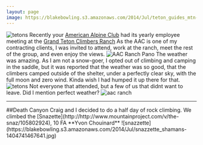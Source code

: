 ```yaml
---
layout: page
image: https://blakebowling.s3.amazonaws.com/2014/Jul/teton_guides_mtn-1404739362383.jpg
---
```




![tetons](https://blakebowling.s3.amazonaws.com/2014/Jul/teton_guides_mtn-1404739362383.jpg)
Recently your [American Alpine Club](http://www.americanalpineclub.org) had its yearly employee meeting at the [Grand Teton Climbers Ranch](http://americanalpineclub.org/p/grand_teton_climbers_ranch)
As the AAC is one of my contracting clients, I was invited to attend, work at the ranch, meet the rest of the group, and even enjoy the views.
![AAC Ranch Pano](https://blakebowling.s3.amazonaws.com/2014/Jul/AAC_ranch_pano-1404739192648.jpg)
The weather was amazing. As I am not a snow-goer, I opted out of climbing and camping in the saddle, but it was reported that the weather was so good, that the climbers camped outside of the shelter, under a perfectly clear sky, with the full moon and zero wind. Kinda wish I had humped it up there for that.
![tetons](https://blakebowling.s3.amazonaws.com/2014/Jul/AAC_tetons_group-1404739240487.jpg)
Not everyone that attended, but a few of us that didnt want to leave.
Did I mention perfect weather?
![aac ranch](https://blakebowling.s3.amazonaws.com/2014/Jul/aac_ranch_cabin-1404742227773.jpg)
<hr>
##Death Canyon
Craig and I decided to do a half day of rock climbing. We climbed the [Snazette](http://http://www.mountainproject.com/v/the-snaz/105802924), 10 FA **Yvon Chouinard**
![snazzette](https://blakebowling.s3.amazonaws.com/2014/Jul/snazzette_shamans-1404741467641.jpg)